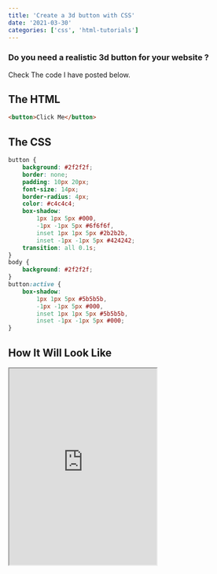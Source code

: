```yaml
---
title: 'Create a 3d button with CSS'
date: '2021-03-30'
categories: ['css', 'html-tutorials']
---
```


### Do you need a realistic 3d button for your website ?

Check The code I have posted below.

## The HTML

```html
<button>Click Me</button>
```

## The CSS

```css
button {
	background: #2f2f2f;
	border: none;
	padding: 10px 20px;
	font-size: 14px;
	border-radius: 4px;
	color: #c4c4c4;
	box-shadow:
		1px 1px 5px #000,
		-1px -1px 5px #6f6f6f,
		inset 1px 1px 5px #2b2b2b,
		inset -1px -1px 5px #424242;
	transition: all 0.1s;
}
body {
	background: #2f2f2f;
}
button:active {
	box-shadow:
		1px 1px 5px #5b5b5b,
		-1px -1px 5px #000,
		inset 1px 1px 5px #5b5b5b,
		inset -1px -1px 5px #000;
}
```

## How It Will Look Like

<iframe src="https://www.tronic247.com/trycode/?name=3d-button&amp;embed=true" height="400" title="3d button">Loading</iframe>
